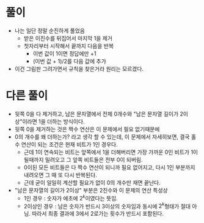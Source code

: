 # 풀이
- 나는 일단 정말 순진하게 풀었음
    - 받은 이진수를 뒤집어서 마지막 1을 제거
    - 첫자리부터 시작해서 끝까지 다음을 반복
        - 이번 값이 1이면 정답에만 +1
        - (이번 값 + 1)/2를 다음 값에 추가
- 이건 그림판 그려가면서 규칙을 찾은거라 원리는 모르겠다.

# 다른 풀이
- 뒷쪽 0을 다 제거하고, 남은 문자열에서 전체 0개수와 "남은 문자열 길이가 2이상"이라면 1을 더하는 방식이다.
- 뒷쪽 0을 제거하는 것은 짝수 연산은 이 문제에서 필요 없기때문에
- 0의 개수를 왜 더하는가? 라고 생각 할 수 있는데, 이 문제에서 자세히보면, 결국 홀수 연산이 되는 조건은 현재 비트가 1인 경우다.
    - 근데 1이 연속되는 비트는 앞쪽에서 1을 더해버리면 가장 가까운 0인 비트가 1이 될때까지 밀려오고 그 앞쪽 비트들은 전부 0이 되버림.
    - 0이된 모든 비트들은 다 짝수 연산이 되니까 필요 없어지고, 다시 1인 부분까지 내려오면 그 때 또 다시 반복된다.
    - 근데 굳이 일일히 계산할 필요가 없이 0의 개수만 재면 끝난다.
- "남은 문자열의 길이가 2이상" 부분은 2진수와 이 문제의 연산 특성상
    - 1인 경우 : 숫자가 에초에 $2^k$이였다는 뜻임.
    - 2이상인 경우 : 남은 숫자가 반드시 3이상의 숫자임과 동시에 $2^k$형태가 절대 아님. 따라서 최종 결과에 3에서 2로가는 횟수가 반드시 포함된다.